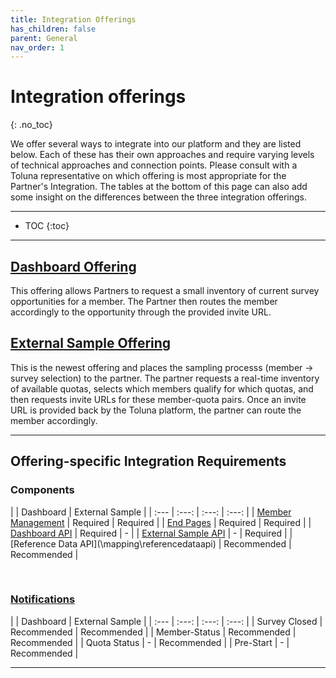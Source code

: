 ```yaml
---
title: Integration Offerings
has_children: false
parent: General
nav_order: 1
---
```


# Integration offerings
{: .no_toc}

We offer several ways to integrate into our platform and they are listed below. Each of these has their own approaches and require varying levels of technical approaches and connection points. Please consult with a Toluna representative on which offering is most appropriate for the Partner's Integration. The tables at the bottom of this page can also add some insight on the differences between the three integration offerings.

---

* TOC
{:toc}

---


## [Dashboard Offering](\dashboard)

This offering allows Partners to request a small inventory of current survey opportunities for a member. The Partner then routes the member accordingly to the opportunity through the provided invite URL. 


## [External Sample Offering](\externalsample)

This is the newest offering and places the sampling processs (member -> survey selection) to the partner. The partner requests a real-time inventory of available quotas, selects which members qualify for which quotas, and then requests invite URLs for these member-quota pairs. Once an invite URL is provided back by the Toluna platform, the partner can route the member accordingly. 

---

## Offering-specific Integration Requirements

### Components 

|  | Dashboard | External Sample |
| :--- | :---: | :---: | :---: |
| [Member Management](\membermanagement) | Required | Required |
| [End Pages](\memberrouting\endpages) | Required | Required |
| [Dashboard API](\dashboard) | Required | - |
| [External Sample API](\externalsample\api) | - | Required |
| [Reference Data API](\mapping\referencedataapi\) | Recommended | Recommended |

<br>

### [Notifications](\notifications) 

|   | Dashboard | External Sample |
| :--- | :---: | :---: | :---: |
| Survey Closed  | Recommended | Recommended |
| Member-Status  | Recommended | Recommended |
| Quota Status   | - | Recommended  |
| Pre-Start  | - | Recommended |


---

